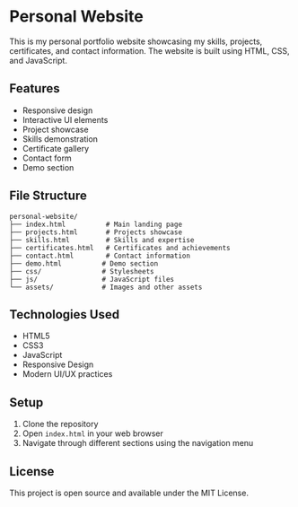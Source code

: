 # Personal Website

This is my personal portfolio website showcasing my skills, projects, certificates, and contact information. The website is built using HTML, CSS, and JavaScript.

## Features

- Responsive design
- Interactive UI elements
- Project showcase
- Skills demonstration
- Certificate gallery
- Contact form
- Demo section

## File Structure

```
personal-website/
├── index.html          # Main landing page
├── projects.html       # Projects showcase
├── skills.html         # Skills and expertise
├── certificates.html   # Certificates and achievements
├── contact.html        # Contact information
├── demo.html          # Demo section
├── css/               # Stylesheets
├── js/                # JavaScript files
└── assets/            # Images and other assets
```

## Technologies Used

- HTML5
- CSS3
- JavaScript
- Responsive Design
- Modern UI/UX practices

## Setup

1. Clone the repository
2. Open `index.html` in your web browser
3. Navigate through different sections using the navigation menu

## License

This project is open source and available under the MIT License. 